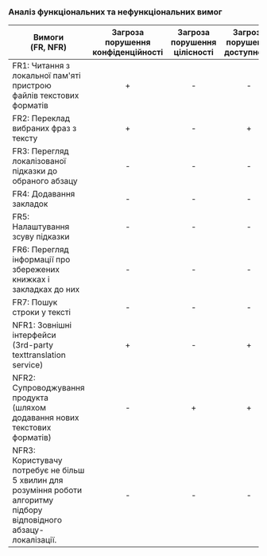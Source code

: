 ### Аналіз функціональних та нефункціональних вимог

| Вимоги<br>(FR, NFR)      | Загроза<br>порушення<br>конфіденційності | Загроза<br>порушення<br>цілісності | Загроза<br>порушення<br>доступності |
|-------------|:------------------------:|:------------------------:|:------------------------:|
| FR1: Читання з локальної пам'яті пристрою<br>файлів текстових форматів      |      +      |      -      |      -      |
| FR2: Переклад вибраних фраз з тексту                                          |      +      |      -      |      +      |
| FR3: Перегляд локалізованої підказки до<br>обраного абзацу                    |      -      |      -      |      -      |
| FR4: Додавання закладок                                                       |      -      |      -      |      -      |
| FR5: Налаштування зсуву підказки                                              |      -      |      -      |      -      |
| FR6: Перегляд інформації про збережених<br>книжках і закладках до них         |      -      |      -      |      -      |
| FR7: Пошук строки у тексті                                                    |      -      |      -      |      -      |
| NFR1: Зовнішні інтерфейси<br>(3rd-party texttranslation service)              |      +      |      -      |      +      |
| NFR2: Супроводжування продукта<br>(шляхом додавання нових текстових форматів) |      -      |      +      |      +      |
| NFR3: Користувачу потребує не більш<br> 5 хвилин для розуміння роботи алгоритму<br> підбору відповідного абзацу-локалізації. |      -      |      -      |      -      |

